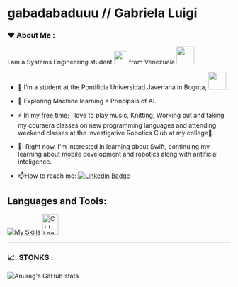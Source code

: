 # gabadabaduuu // Gabriela Luigi

### :heart: About Me :
I am a Systems Engineering student <img src="https://media.giphy.com/media/WUlplcMpOCEmTGBtBW/giphy.gif" width="30"> from Venezuela <img src="https://media.giphy.com/media/v1.Y2lkPTc5MGI3NjExZGQ3cG40c3RtZ2F1NzRoMWtua3dma2Uxa3NqY3YycjQxZ2xxcnh5dyZlcD12MV9zdGlja2Vyc19zZWFyY2gmY3Q9cw/IhfhXlGAfiuDx6uMRV/giphy.gif" width="40">.

- :telescope: I’m a student at the Pontificia Universidad Javeriana in Bogota, <img src="https://media.giphy.com/media/v1.Y2lkPTc5MGI3NjExZ3VnbWNzZm5lYjlsZ3V2aHQ1OHhreDJrdWEyZDdsZzFxNDhpaDdzOCZlcD12MV9zdGlja2Vyc19zZWFyY2gmY3Q9cw/BubhFZoZWnGpF53KTv/giphy.gif" width="40"> .

- :seedling: Exploring Machine learning a Principals of AI.

- :zap: In my free time; I love to play music, Knitting, Working out and taking my coursera classes on new programming languages and attending weekend classes at the investigative Robotics Club at my college🏫.
  
- 🚀: Right now, I'm interested in learning about Swift, continuing my learning about mobile development and robotics along with aritificial inteligence.

- :mailbox:How to reach me: [![Linkedin Badge](https://img.shields.io/badge/-Gabriela-blue?style=flat&logo=Linkedin&logoColor=white)](https://www.linkedin.com/in/gabriela-luigi-b51897212)


## Languages and Tools:
<p align="center">

[![My Skills](https://skills.thijs.gg/icons?i=java,js,html,css,py,r,mongodb,mysql,c,linux,kotlin,typescript,angular,swift,dockerfile,next)](https://skills.thijs.gg)
<img src="https://raw.githubusercontent.com/isocpp/logos/master/cpp_logo.png" alt="C++ Logo" width="36" height="46" />
  
 ---

### 📈: STONKS :
![Anurag's GitHub stats](https://github-readme-stats.vercel.app/api?username=anuraghazra&show_icons=true&theme=transparent)

